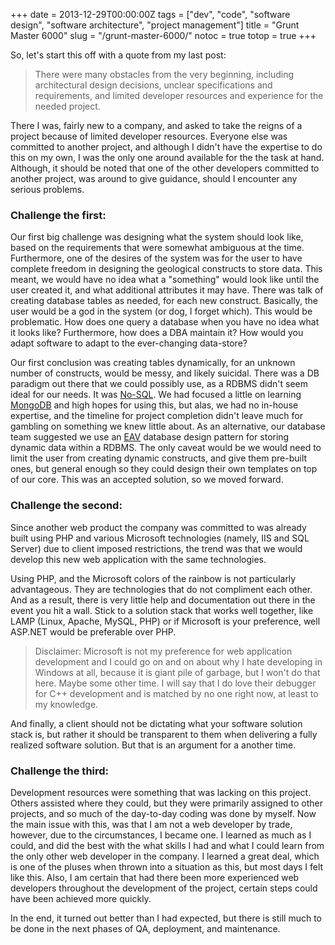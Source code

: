 +++
date = 2013-12-29T00:00:00Z
tags = ["dev", "code", "software design", "software architecture", "project management"]
title = "Grunt Master 6000"
slug = "/grunt-master-6000/"
notoc = true
totop = true
+++

So, let's start this off with a quote from my last post:

> There were many obstacles from the very beginning, including architectural design decisions, unclear specifications and requirements, and limited developer resources and experience for the needed project.

There I was, fairly new to a company, and asked to take the reigns of a project because of limited developer resources. Everyone else was committed to another project, and although I didn't have the expertise to do this on my own, I was the only one around available for the the task at hand. Although, it should be noted that one of the other developers committed to another project, was around to give guidance, should I encounter any serious problems.

### Challenge the first:

Our first big challenge was designing what the system should look like, based on the requirements that were somewhat ambiguous at the time. Furthermore, one of the desires of the system was for the user to have complete freedom in designing the geological constructs to store data. This meant, we would have no idea what a "something" would look like until the user created it, and what additional attributes it may have. There was talk of creating database tables as needed, for each new construct. Basically, the user would be a god in the system (or dog, I forget which). This would be problematic. How does one query a database when you have no idea what it looks like? Furthermore, how does a DBA maintain it? How would you adapt software to adapt to the ever-changing data-store?

Our first conclusion was creating tables dynamically, for an unknown number of constructs, would be messy, and likely suicidal. There was a DB paradigm out there that we could possibly use, as a RDBMS didn't seem ideal for our needs. It was [No-SQL](http://en.wikipedia.org/wiki/NoSQL). We had focused a little on learning [MongoDB](http://www.mongodb.org/) and high hopes for using this, but alas, we had no in-house expertise, and the timeline for project completion didn't leave much for gambling on something we knew little about. As an alternative, our database team suggested we use an [EAV](http://en.wikipedia.org/wiki/Entity%E2%80%93attribute%E2%80%93value_model) database design pattern for storing dynamic data within a RDBMS. The only caveat would be we would need to limit the user from creating dynamic constructs, and give them pre-built ones, but general enough so they could design their own templates on top of our core. This was an accepted solution, so we moved forward.

### Challenge the second:

Since another web product the company was committed to was already built using PHP and various Microsoft technologies (namely, IIS and SQL Server) due to client imposed restrictions, the trend was that we would develop this new web application with the same technologies.

Using PHP, and the Microsoft colors of the rainbow is not particularly advantageous. They are technologies that do not compliment each other. And as a result, there is very little help and documentation out there in the event you hit a wall. Stick to a solution stack that works well together, like LAMP (Linux, Apache, MySQL, PHP) or if Microsoft is your preference, well ASP.NET would be preferable over PHP.

> Disclaimer: Microsoft is not my preference for web application development and I could go on and on about why I hate developing in Windows at all, because it is giant pile of garbage, but I won't do that here. Maybe some other time. I will say that I do love their debugger for C++ development and is matched by no one right now, at least to my knowledge.

And finally, a client should not be dictating what your software solution stack is, but rather it should be transparent to them when delivering a fully realized software solution. But that is an argument for a another time.

### Challenge the third:

Development resources were something that was lacking on this project. Others assisted where they could, but they were primarily assigned to other projects, and so much of the day-to-day coding was done by myself. Now the main issue with this, was that I am not a web developer by trade, however, due to the circumstances, I became one. I learned as much as I could, and did the best with the what skills I had and what I could learn from the only other web developer in the company. I learned a great deal, which is one of the pluses when thrown into a situation as this, but most days I felt like this. Also, I am certain that had there been more experienced web developers throughout the development of the project, certain steps could have been achieved more quickly.

In the end, it turned out better than I had expected, but there is still much to be done in the next phases of QA, deployment, and maintenance.
